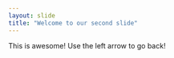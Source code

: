 ```yaml
---
layout: slide
title: "Welcome to our second slide"
---
```

This is awesome!
Use the left arrow to go back!